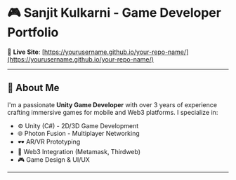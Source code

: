 # 🎮 Sanjit Kulkarni - Game Developer Portfolio



🔗 **Live Site**: [https://yourusername.github.io/your-repo-name/](https://yourusername.github.io/your-repo-name/)

---

## 🚀 About Me

I'm a passionate **Unity Game Developer** with over 3 years of experience crafting immersive games for mobile and Web3 platforms. I specialize in:

- ⚙️ Unity (C#) - 2D/3D Game Development
- 🌐 Photon Fusion - Multiplayer Networking
- 🕶️ AR/VR Prototyping
- 🔗 Web3 Integration (Metamask, Thirdweb)
- 🎮 Game Design & UI/UX

---
